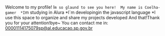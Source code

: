 Welcome to my profile!
 I`m so glaund to see you here! 
 My name is Coelha-gamer 
 *I`m studying in Alura 
 *I`m developingin the javascript language 
 *I use this space to organize and share my projects developed 
 And that!Thank you for your attention!bye~
 You can contact me in:
 00001114175079sp@al.educacao.sp.gov.br
